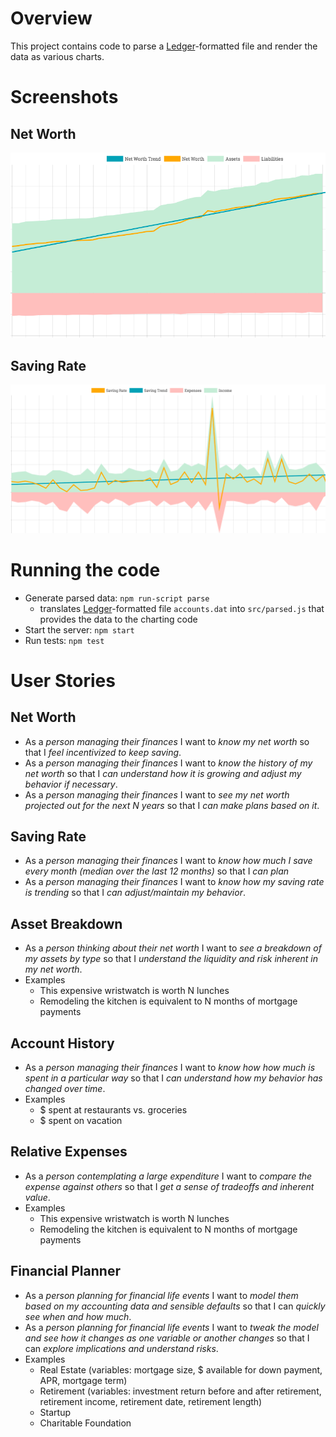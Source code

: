 # Overview
This project contains code to parse a [Ledger](https://www.ledger-cli.org/)-formatted file and render the data as various charts.

# Screenshots
## Net Worth
![Net Worth Screenshot](net-worth-screenshot.png)

## Saving Rate
![Saving Rate Screenshot](saving-rate-screenshot.png)


# Running the code
- Generate parsed data: `npm run-script parse`
  - translates [Ledger](https://www.ledger-cli.org/)-formatted file `accounts.dat` into `src/parsed.js` that provides the data to the charting code
- Start the server: `npm start`
- Run tests: `npm test`


# User Stories
## Net Worth
- As a *person managing their finances* I want to *know my net worth* so that I *feel incentivized to keep saving*.
- As a *person managing their finances* I want to *know the history of my net worth* so that I *can understand how it is growing and adjust my behavior if necessary*.
- As a *person managing their finances* I want to *see my net worth projected out for the next N years* so that I *can make plans based on it*.

## Saving Rate
- As a *person managing their finances* I want to *know how much I save every month (median over the last 12 months)* so that I *can plan*
- As a *person managing their finances* I want to *know how my saving rate is trending* so that I *can adjust/maintain my behavior*.

## Asset Breakdown
- As a *person thinking about their net worth* I want to *see a breakdown of my assets by type* so that I *understand the liquidity and risk inherent in my net worth*.
- Examples
  - This expensive wristwatch is worth N lunches
  - Remodeling the kitchen is equivalent to N months of mortgage payments

## Account History
- As a *person managing their finances* I want to *know how how much is spent in a particular way* so that I *can understand how my behavior has changed over time*.
- Examples
  - $ spent at restaurants vs. groceries
  - $ spent on vacation

## Relative Expenses
- As a *person contemplating a large expenditure* I want to *compare the expense against others* so that I *get a sense of tradeoffs and inherent value*.
- Examples
  - This expensive wristwatch is worth N lunches
  - Remodeling the kitchen is equivalent to N months of mortgage payments

## Financial Planner
- As a *person planning for financial life events* I want to *model them based on my accounting data and sensible defaults* so that I can *quickly see when and how much*.
- As a *person planning for financial life events* I want to *tweak the model and see how it changes as one variable or another changes* so that I can *explore implications and understand risks*.
- Examples
  - Real Estate (variables: mortgage size, $ available for down payment, APR, mortgage term)
  - Retirement (variables: investment return before and after retirement, retirement income, retirement date, retirement length)
  - Startup
  - Charitable Foundation
